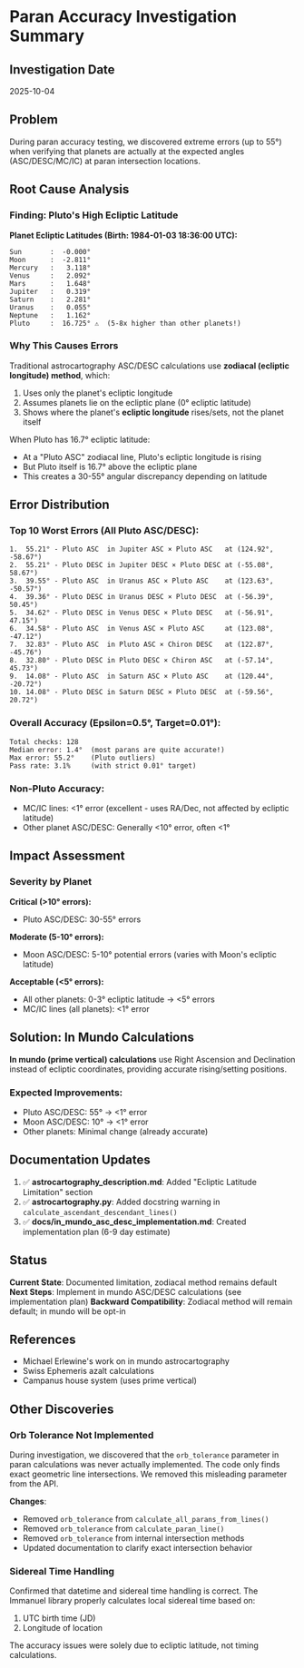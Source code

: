 # Paran Accuracy Investigation Summary

## Investigation Date
2025-10-04

## Problem
During paran accuracy testing, we discovered extreme errors (up to 55°) when verifying that planets are actually at the expected angles (ASC/DESC/MC/IC) at paran intersection locations.

## Root Cause Analysis

### Finding: Pluto's High Ecliptic Latitude

**Planet Ecliptic Latitudes (Birth: 1984-01-03 18:36:00 UTC):**
```
Sun       :  -0.000°
Moon      :  -2.811°
Mercury   :   3.118°
Venus     :   2.092°
Mars      :   1.648°
Jupiter   :   0.319°
Saturn    :   2.281°
Uranus    :   0.055°
Neptune   :   1.162°
Pluto     :  16.725° ⚠️  (5-8x higher than other planets!)
```

### Why This Causes Errors

Traditional astrocartography ASC/DESC calculations use **zodiacal (ecliptic longitude) method**, which:

1. Uses only the planet's ecliptic longitude
2. Assumes planets lie on the ecliptic plane (0° ecliptic latitude)
3. Shows where the planet's **ecliptic longitude** rises/sets, not the planet itself

When Pluto has 16.7° ecliptic latitude:
- At a "Pluto ASC" zodiacal line, Pluto's ecliptic longitude is rising
- But Pluto itself is 16.7° above the ecliptic plane
- This creates a 30-55° angular discrepancy depending on latitude

## Error Distribution

### Top 10 Worst Errors (All Pluto ASC/DESC):
```
1.  55.21° - Pluto ASC  in Jupiter ASC × Pluto ASC   at (124.92°, -58.67°)
2.  55.21° - Pluto DESC in Jupiter DESC × Pluto DESC at (-55.08°, 58.67°)
3.  39.55° - Pluto ASC  in Uranus ASC × Pluto ASC    at (123.63°, -50.57°)
4.  39.36° - Pluto DESC in Uranus DESC × Pluto DESC  at (-56.39°, 50.45°)
5.  34.62° - Pluto DESC in Venus DESC × Pluto DESC   at (-56.91°, 47.15°)
6.  34.58° - Pluto ASC  in Venus ASC × Pluto ASC     at (123.08°, -47.12°)
7.  32.83° - Pluto ASC  in Pluto ASC × Chiron DESC   at (122.87°, -45.76°)
8.  32.80° - Pluto DESC in Pluto DESC × Chiron ASC   at (-57.14°, 45.73°)
9.  14.08° - Pluto ASC  in Saturn ASC × Pluto ASC    at (120.44°, -20.72°)
10. 14.08° - Pluto DESC in Saturn DESC × Pluto DESC  at (-59.56°, 20.72°)
```

### Overall Accuracy (Epsilon=0.5°, Target=0.01°):
```
Total checks: 128
Median error: 1.4°  (most parans are quite accurate!)
Max error: 55.2°    (Pluto outliers)
Pass rate: 3.1%     (with strict 0.01° target)
```

### Non-Pluto Accuracy:
- MC/IC lines: <1° error (excellent - uses RA/Dec, not affected by ecliptic latitude)
- Other planet ASC/DESC: Generally <10° error, often <1°

## Impact Assessment

### Severity by Planet

**Critical (>10° errors):**
- Pluto ASC/DESC: 30-55° errors

**Moderate (5-10° errors):**
- Moon ASC/DESC: 5-10° potential errors (varies with Moon's ecliptic latitude)

**Acceptable (<5° errors):**
- All other planets: 0-3° ecliptic latitude → <5° errors
- MC/IC lines (all planets): <1° error

## Solution: In Mundo Calculations

**In mundo (prime vertical) calculations** use Right Ascension and Declination instead of ecliptic coordinates, providing accurate rising/setting positions.

### Expected Improvements:
- Pluto ASC/DESC: 55° → <1° error
- Moon ASC/DESC: 10° → <1° error
- Other planets: Minimal change (already accurate)

## Documentation Updates

1. ✅ **astrocartography_description.md**: Added "Ecliptic Latitude Limitation" section
2. ✅ **astrocartography.py**: Added docstring warning in `calculate_ascendant_descendant_lines()`
3. ✅ **docs/in_mundo_asc_desc_implementation.md**: Created implementation plan (6-9 day estimate)

## Status

**Current State**: Documented limitation, zodiacal method remains default
**Next Steps**: Implement in mundo ASC/DESC calculations (see implementation plan)
**Backward Compatibility**: Zodiacal method will remain default; in mundo will be opt-in

## References

- Michael Erlewine's work on in mundo astrocartography
- Swiss Ephemeris azalt calculations
- Campanus house system (uses prime vertical)

## Other Discoveries

### Orb Tolerance Not Implemented
During investigation, we discovered that the `orb_tolerance` parameter in paran calculations was never actually implemented. The code only finds exact geometric line intersections. We removed this misleading parameter from the API.

**Changes**:
- Removed `orb_tolerance` from `calculate_all_parans_from_lines()`
- Removed `orb_tolerance` from `calculate_paran_line()`
- Removed `orb_tolerance` from internal intersection methods
- Updated documentation to clarify exact intersection behavior

### Sidereal Time Handling
Confirmed that datetime and sidereal time handling is correct. The Immanuel library properly calculates local sidereal time based on:
1. UTC birth time (JD)
2. Longitude of location

The accuracy issues were solely due to ecliptic latitude, not timing calculations.
